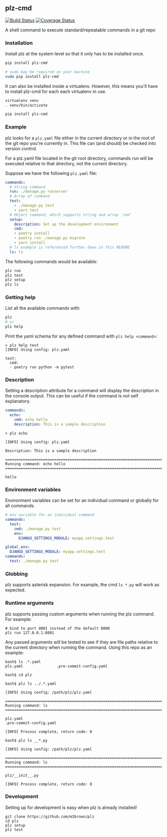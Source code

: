 ## plz-cmd

[![Build Status](https://github.com/m3brown/plz/actions/workflows/python-app.yml/badge.svg)](https://github.com/m3brown/plz/actions?query=workflow%3Abuild)
[![Coverage Status](https://coveralls.io/repos/github/m3brown/plz/badge.svg?branch=master)](https://coveralls.io/github/m3brown/plz?branch=master)

A shell command to execute standard/repeatable commands in a git repo

### Installation

Install plz at the system level so that it only has to be installed once.

```bash
pip install plz-cmd

# sudo may be required on your machine
sudo pip install plz-cmd
```

It can also be installed inside a virtualenv.  However, this means you'll have
to install plz-cmd for each each virtualenv in use.

```bash
virtualenv venv
. venv/bin/activate

pip install plz-cmd
```

### Example

plz looks for a `plz.yaml` file either in the current directory or in the root
of the git repo you're currently in. This file can (and should) be checked into
version control.

For a plz.yaml file located in the git root directory, commands run will be
executed relative to that directory, not the current directory.

Suppose we have the following `plz.yaml` file:

```yaml
commands:
  # String command
  run: ./manage.py runserver
  # Array of command
  test:
    - ./manage.py test
    - yarn test
  # Object command, which supports string and array `cmd`
  setup:
    description: Set up the development environment
    cmd:
    - poetry install
    - poetry run ./manage.py migrate
    - yarn install
  # ls example is referenced further down in this README
  ls: ls
```

The following commands would be available:

```bash
plz run
plz test
plz setup
plz ls
```

### Getting help

List all the available commands with:

```bash
plz
# or
plz help
```

Print the yaml schema for any defined command with `plz help <command>`:

```
> plz help test
[INFO] Using config: plz.yaml

test:
  cmd:
  - poetry run python -m pytest
```

### Description

Setting a description attribute for a command will display the description in the
console output. This can be useful if the command is not self explanatory.

```yaml
commands:
  echo:
    cmd: echo hello
    description: This is a sample description
```

```
> plz echo

[INFO] Using config: plz.yaml

Description: This is a sample description

===============================================================================
Running command: echo hello
===============================================================================

hello
```

### Environment variables

Environment variables can be set for an individual command or globally for all commands.

```yaml
# env variable for an individual command
commands:
  test:
    cmd: ./manage.py test
    env:
      DJANGO_SETTINGS_MODULE: myapp.settings.test
```

```yaml
global_env:
  DJANGO_SETTINGS_MODULE: myapp.settings.test
commands:
  test: ./manage.py test
```

### Globbing

plz supports asterisk expansion.  For example, the cmd `ls *.py` will work as expected.

### Runtime arguments

plz supports passing custom arguments when running the plz command. For example:

```
# bind to port 8001 instead of the default 8000
plz run 127.0.0.1:8001
```

Any passed arguments will be tested to see if they are file paths relative to
the current directory when running the command. Using this repo as an example:

```
bash$ ls .*.yaml
plz.yaml               .pre-commit-config.yaml

bash$ cd plz

bash$ plz ls ../.*.yaml

[INFO] Using config: /path/plz/plz.yaml

===============================================================================
Running command: ls
===============================================================================

plz.yaml
.pre-commit-config.yaml

[INFO] Process complete, return code: 0

bash$ plz ls __*.py

[INFO] Using config: /path/plz/plz.yaml

===============================================================================
Running command: ls
===============================================================================

plz/__init__.py

[INFO] Process complete, return code: 0
```

### Development

Setting up for development is easy when plz is already installed!

```
git clone https://github.com/m3brown/plz
cd plz
plz setup
plz test
```
